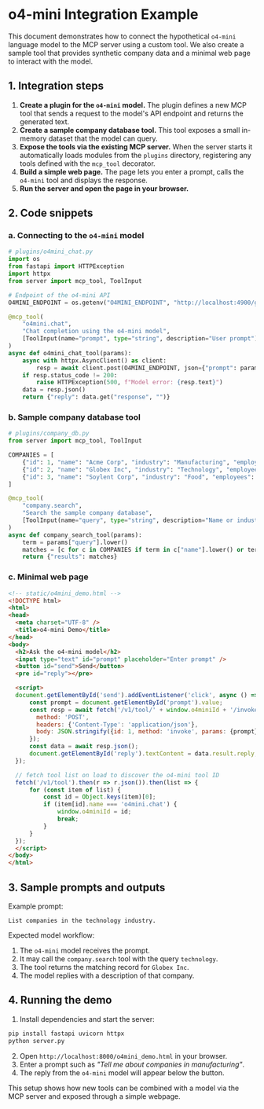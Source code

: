 # o4-mini Integration Example

This document demonstrates how to connect the hypothetical `o4-mini` language model
to the MCP server using a custom tool. We also create a sample tool that
provides synthetic company data and a minimal web page to interact with the
model.

## 1. Integration steps

1. **Create a plugin for the `o4-mini` model.**
   The plugin defines a new MCP tool that sends a request to the model's API
   endpoint and returns the generated text.
2. **Create a sample company database tool.**
   This tool exposes a small in-memory dataset that the model can query.
3. **Expose the tools via the existing MCP server.**
   When the server starts it automatically loads modules from the `plugins`
   directory, registering any tools defined with the `mcp_tool` decorator.
4. **Build a simple web page.**
   The page lets you enter a prompt, calls the `o4-mini` tool and displays the
   response.
5. **Run the server and open the page in your browser.**

## 2. Code snippets

### a. Connecting to the `o4-mini` model

```python
# plugins/o4mini_chat.py
import os
from fastapi import HTTPException
import httpx
from server import mcp_tool, ToolInput

# Endpoint of the o4-mini API
O4MINI_ENDPOINT = os.getenv("O4MINI_ENDPOINT", "http://localhost:4900/generate")

@mcp_tool(
    "o4mini.chat",
    "Chat completion using the o4-mini model",
    [ToolInput(name="prompt", type="string", description="User prompt")],
)
async def o4mini_chat_tool(params):
    async with httpx.AsyncClient() as client:
        resp = await client.post(O4MINI_ENDPOINT, json={"prompt": params["prompt"]})
    if resp.status_code != 200:
        raise HTTPException(500, f"Model error: {resp.text}")
    data = resp.json()
    return {"reply": data.get("response", "")}
```

### b. Sample company database tool

```python
# plugins/company_db.py
from server import mcp_tool, ToolInput

COMPANIES = [
    {"id": 1, "name": "Acme Corp", "industry": "Manufacturing", "employees": 250},
    {"id": 2, "name": "Globex Inc", "industry": "Technology", "employees": 500},
    {"id": 3, "name": "Soylent Corp", "industry": "Food", "employees": 300},
]

@mcp_tool(
    "company.search",
    "Search the sample company database",
    [ToolInput(name="query", type="string", description="Name or industry")],
)
async def company_search_tool(params):
    term = params["query"].lower()
    matches = [c for c in COMPANIES if term in c["name"].lower() or term in c["industry"].lower()]
    return {"results": matches}
```

### c. Minimal web page

```html
<!-- static/o4mini_demo.html -->
<!DOCTYPE html>
<html>
<head>
  <meta charset="UTF-8" />
  <title>o4-mini Demo</title>
</head>
<body>
  <h2>Ask the o4-mini model</h2>
  <input type="text" id="prompt" placeholder="Enter prompt" />
  <button id="send">Send</button>
  <pre id="reply"></pre>

  <script>
  document.getElementById('send').addEventListener('click', async () => {
      const prompt = document.getElementById('prompt').value;
      const resp = await fetch('/v1/tool/' + window.o4miniId + '/invoke', {
        method: 'POST',
        headers: {'Content-Type': 'application/json'},
        body: JSON.stringify({id: 1, method: 'invoke', params: {prompt}})
      });
      const data = await resp.json();
      document.getElementById('reply').textContent = data.result.reply;
  });

  // fetch tool list on load to discover the o4-mini tool ID
  fetch('/v1/tool').then(r => r.json()).then(list => {
      for (const item of list) {
          const id = Object.keys(item)[0];
          if (item[id].name === 'o4mini.chat') {
              window.o4miniId = id;
              break;
          }
      }
  });
  </script>
</body>
</html>
```

## 3. Sample prompts and outputs

Example prompt:

```
List companies in the technology industry.
```

Expected model workflow:
1. The `o4-mini` model receives the prompt.
2. It may call the `company.search` tool with the query `technology`.
3. The tool returns the matching record for `Globex Inc`.
4. The model replies with a description of that company.

## 4. Running the demo

1. Install dependencies and start the server:

```bash
pip install fastapi uvicorn httpx
python server.py
```

2. Open `http://localhost:8000/o4mini_demo.html` in your browser.
3. Enter a prompt such as *"Tell me about companies in manufacturing"*.
4. The reply from the `o4-mini` model will appear below the button.

This setup shows how new tools can be combined with a model via the MCP server
and exposed through a simple webpage.
